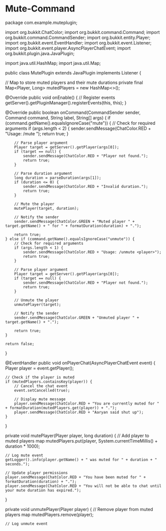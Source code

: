 # Mute-Command
package com.example.muteplugin;

import org.bukkit.ChatColor;
import org.bukkit.command.Command;
import org.bukkit.command.CommandSender;
import org.bukkit.entity.Player;
import org.bukkit.event.EventHandler;
import org.bukkit.event.Listener;
import org.bukkit.event.player.AsyncPlayerChatEvent;
import org.bukkit.plugin.java.JavaPlugin;

import java.util.HashMap;
import java.util.Map;

public class MutePlugin extends JavaPlugin implements Listener {

// Map to store muted players and their mute durations
private final Map<Player, Long> mutedPlayers = new HashMap<>();

@Override
public void onEnable() {
    // Register events
    getServer().getPluginManager().registerEvents(this, this);
}

@Override
public boolean onCommand(CommandSender sender, Command command, String label, String[] args) {
    if (command.getName().equalsIgnoreCase("mute")) {
        // Check for required arguments
        if (args.length < 2) {
            sender.sendMessage(ChatColor.RED + "Usage: /mute <player> <duration>");
            return true;
        }

        // Parse player argument
        Player target = getServer().getPlayer(args[0]);
        if (target == null) {
            sender.sendMessage(ChatColor.RED + "Player not found.");
            return true;
        }

        // Parse duration argument
        long duration = parseDuration(args[1]);
        if (duration <= 0) {
            sender.sendMessage(ChatColor.RED + "Invalid duration.");
            return true;
        }

        // Mute the player
        mutePlayer(target, duration);

        // Notify the sender
        sender.sendMessage(ChatColor.GREEN + "Muted player " + target.getName() + " for " + formatDuration(duration) + ".");

        return true;
    } else if (command.getName().equalsIgnoreCase("unmute")) {
        // Check for required arguments
        if (args.length < 1) {
            sender.sendMessage(ChatColor.RED + "Usage: /unmute <player>");
            return true;
        }

        // Parse player argument
        Player target = getServer().getPlayer(args[0]);
        if (target == null) {
            sender.sendMessage(ChatColor.RED + "Player not found.");
            return true;
        }

        // Unmute the player
        unmutePlayer(target);

        // Notify the sender
        sender.sendMessage(ChatColor.GREEN + "Unmuted player " + target.getName() + ".");

        return true;
    }

    return false;
}

@EventHandler
public void onPlayerChat(AsyncPlayerChatEvent event) {
    Player player = event.getPlayer();

    // Check if the player is muted
    if (mutedPlayers.containsKey(player)) {
        // Cancel the chat event
        event.setCancelled(true);

        // Display mute message
        player.sendMessage(ChatColor.RED + "You are currently muted for " + formatDuration(mutedPlayers.get(player)) + ".");
        player.sendMessage(ChatColor.RED + "Aaryan said shut up");
    }
}

private void mutePlayer(Player player, long duration) {
    // Add player to muted players map
    mutedPlayers.put(player, System.currentTimeMillis() + duration * 1000);

    // Log mute event
    getLogger().info(player.getName() + " was muted for " + duration + " seconds.");

    // Update player permissions
    player.sendMessage(ChatColor.RED + "You have been muted for " + formatDuration(duration) + ".");
    player.sendMessage(ChatColor.RED + "You will not be able to chat until your mute duration has expired.");
}

private void unmutePlayer(Player player) {
    // Remove player from muted players map
    mutedPlayers.remove(player);

    // Log unmute event
